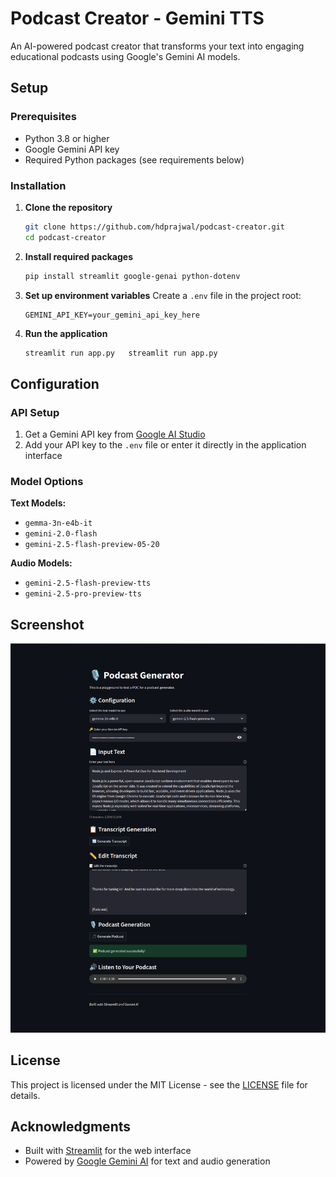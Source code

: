 # Podcast Creator - Gemini TTS

An AI-powered podcast creator that transforms your text into engaging educational podcasts using Google's Gemini AI models.

## Setup

### Prerequisites

- Python 3.8 or higher
- Google Gemini API key
- Required Python packages (see requirements below)

### Installation

1. **Clone the repository**

   ```bash
   git clone https://github.com/hdprajwal/podcast-creator.git
   cd podcast-creator
   ```

2. **Install required packages**

   ```bash
   pip install streamlit google-genai python-dotenv
   ```

3. **Set up environment variables**
   Create a `.env` file in the project root:

   ```env
   GEMINI_API_KEY=your_gemini_api_key_here
   ```

4. **Run the application**

   ```bash
   streamlit run app.py   streamlit run app.py

   ```

## Configuration

### API Setup

1. Get a Gemini API key from [Google AI Studio](https://aistudio.google.com/)
2. Add your API key to the `.env` file or enter it directly in the application interface

### Model Options

**Text Models:**

- `gemma-3n-e4b-it`
- `gemini-2.0-flash`
- `gemini-2.5-flash-preview-05-20`

**Audio Models:**

- `gemini-2.5-flash-preview-tts`
- `gemini-2.5-pro-preview-tts`

## Screenshot

![Podcast Generator Screenshot](img/screenshot.png)


## License

This project is licensed under the MIT License - see the [LICENSE](LICENSE) file for details.

## Acknowledgments

- Built with [Streamlit](https://streamlit.io/) for the web interface
- Powered by [Google Gemini AI](https://deepmind.google/technologies/gemini/) for text and audio generation
